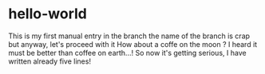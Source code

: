 # hello-world
This is my first manual entry in the branch
the name of the branch is crap but anyway, let's proceed with it
How about a coffe on the moon ?  I heard it must be better than coffee on earth...! 
So now it's getting serious, I have written already five lines! 
